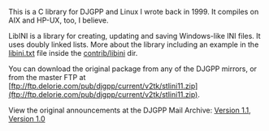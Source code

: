 This is a C library for DJGPP and Linux I wrote back in 1999. It compiles on AIX and HP-UX, too, I believe.

LibINI is a library for creating, updating and saving Windows-like INI files. It uses doubly linked lists. More about the library including an example in the [libini.txt](djgpp-libini/contrib/libini/libini.txt) file inside the [contrib/libini](djgpp-libini/contrib/libini) dir.

You can download the original package from any of the DJGPP mirrors, or from the master FTP at [ftp://ftp.delorie.com/pub/djgpp/current/v2tk/stlini11.zip](ftp://ftp.delorie.com/pub/djgpp/current/v2tk/stlini11.zip).

View the original announcements at the DJGPP Mail Archive: [Version 1.1](http://www.delorie.com/djgpp/mail-archives/browse.cgi?p=djgpp-announce/1999/04/06/15:12:09), [Version 1.0](http://www.delorie.com/djgpp/mail-archives/browse.cgi?p=djgpp/1999/02/19/10:33:05)
